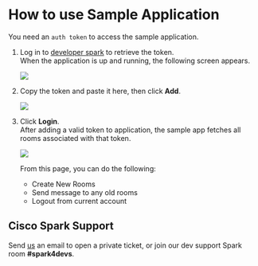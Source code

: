 # How to use Sample Application
You need an <code>auth token</code> to access the sample application. 

 1. Log in to <a href="https://developer.ciscospark.com/" target="_blank">developer spark</a> to retrieve the token.  
     When the application is up and running, the following screen appears.
     
    ![](posts/files/shipped-bootstrap-spark/assets/developer-spark.png)
 
 
 2. Copy the token and paste it here, then click **Add**. 
 
     ![](posts/files/shipped-bootstrap-spark/assets/add-token.png)
     
 3. Click **Login**.    
    After adding a valid token to application, the sample app fetches all rooms associated with that token. 
 
     ![](posts/files/shipped-bootstrap-spark/assets/sample-app.png)
    
    From this page, you can do the following:
    -  Create New Rooms
    -  Send message to any old rooms
    -  Logout from current account


## Cisco Spark Support 
Send <a href="mailto:devsupport@ciscospark.com">us</a> an email to open a private ticket, 
or join our dev support Spark room **#spark4devs**.